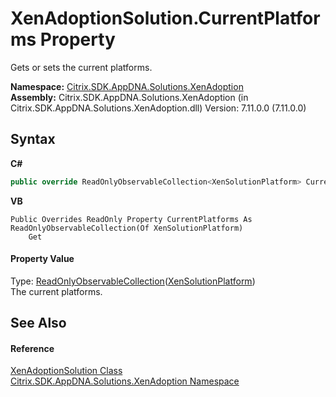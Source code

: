 # XenAdoptionSolution.CurrentPlatforms Property 
 

Gets or sets the current platforms.

**Namespace:**&nbsp;<a href="2a3ca15a-daca-4e24-783c-63ca2cba5f92">Citrix.SDK.AppDNA.Solutions.XenAdoption</a><br />**Assembly:**&nbsp;Citrix.SDK.AppDNA.Solutions.XenAdoption (in Citrix.SDK.AppDNA.Solutions.XenAdoption.dll) Version: 7.11.0.0 (7.11.0.0)

## Syntax

**C#**
```csharp
public override ReadOnlyObservableCollection<XenSolutionPlatform> CurrentPlatforms { get; }
```

**VB**
```vbnet
Public Overrides ReadOnly Property CurrentPlatforms As ReadOnlyObservableCollection(Of XenSolutionPlatform)
	Get
```


#### Property Value
Type: <a href="http://msdn2.microsoft.com/en-us/library/ms668620" target="_blank">ReadOnlyObservableCollection</a>(<a href="0e04915f-6b1a-0016-6a11-cd519e55dcbe">XenSolutionPlatform</a>)<br />The current platforms.

## See Also


#### Reference
<a href="257383db-8875-0a8f-2365-573f372e35da">XenAdoptionSolution Class</a><br /><a href="2a3ca15a-daca-4e24-783c-63ca2cba5f92">Citrix.SDK.AppDNA.Solutions.XenAdoption Namespace</a><br />